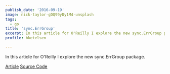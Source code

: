 ```yaml
---
publish_date: '2016-09-19'
image: nick-taylor-gDQ99yDy1M4-unsplash
tags:
  - go
title: 'sync.ErrGroup'
excerpt: In this article for O'Reilly I explore the new sync.ErrGroup package.
profile: bketelsen

---
```


In this article for O'Reilly I explore the new sync.ErrGroup package.

[Article](https://www.oreilly.com/learning/run-strikingly-fast-parallel-file-searches-in-go-with-sync-errgroup)
[Source Code](https://github.com/bketelsen/gogrep)
